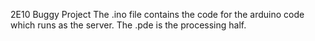 2E10 Buggy Project
The .ino file contains the code for the arduino code which runs as the server.
The .pde is the processing half.
